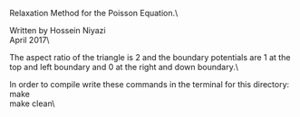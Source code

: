 Relaxation Method for the Poisson Equation.\

Written by Hossein Niyazi\
April 2017\

The aspect ratio of the triangle is 2 and the boundary potentials are 1 at the top and left boundary and 0 at the right and down boundary.\


In order to compile write these commands in the terminal for this directory:\
make\
make clean\
